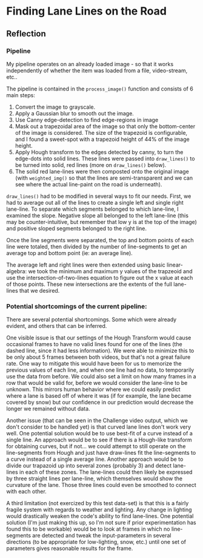 # **Finding Lane Lines on the Road** 

## Reflection

### Pipeline
My pipeline operates on an already loaded image - so that it works independently of whether the item was loaded from a file, video-stream, etc..

The pipeline is contained in the `process_image()` function and consists of 6 main steps:
  1. Convert the image to grayscale.
  2. Apply a Gaussian blur to smooth out the image.
  3. Use Canny edge-detection to find edge-regions in image
  4. Mask out a trapezoidal area of the image so that only the bottom-center of the image is considered.  The size of the trapezoid is configurable, and I found a sweet-spot with a trapezoid height of 44% of the image height.
  5. Apply Hough transform to the edges detected by canny, to turn the edge-dots into solid lines.  These lines were passed into `draw_lines()` to be turned into solid, red lines (more on `draw_lines()` below).
  6. The solid red lane-lines were then composted onto the original image (with `weighted_img()` so that the lines are semi-transparent and we can see where the actual line-paint on the road is underneath).

`draw_lines()` had to be modified in several ways to fit our needs.  First, we had to average out all of the lines to create a single left and single right lane-line. To separate which segments belonged to which lane-line, I examined the slope. Negative slope all belonged to the left lane-line (this may be counter-intuitive, but remember that low y is at the top of the image) and positive sloped segments belonged to the right line.
   
   Once the line segments were separated, the top and bottom points of each line were totaled, then divided by the number of line-segments to get an average top and bottom point (ie: an average line).
   
   The average left and right lines were then extended using basic linear-algebra: we took the minimum and maximum y values of the trapzeoid and use the intersection-of-two-lines equation to figure out the x value at each of those points. These new intersections are the extents of the full lane-lines that we desired.

### Potential shortcomings of the current pipeline:
   There are several potential shortcomings. Some which were already evident, and others that can be inferred.
   
   One visible issue is that our settings of the Hough Transform would cause occasional frames to have no valid lines found for one of the lines (the dashed line, since it had less information).  We were able to minimize this to be only about 5 frames between both videos, but that's not a great failure rate.  One way to mitigate this would have been for us to memorize the previous values of each line, and when one line had no data, to temporarily use the data from before.  We could also set a limit on how many frames in a row that would be valid for, before we would consider the lane-line to be unknown.  This mirrors human behavior where we could easily predict where a lane is based off of where it was (if for example, the lane became covered by snow) but our confidence in our prediction would decrease the longer we remained without data.
   
   Another issue (that can be seen in the Challenge video output, which we don't consider to be handled yet) is that curved lane lines don't work very well.  One potential solution would be to use best-fit of a curve instead of a single line. An approach would be to see if there is a Hough-like transform for obtaining curves, but if not... we could attempt to still operate on the line-segments from Hough and just have draw-lines fit the line-segments to a curve instead of a single average line.  Another approach would be to divide our trapazoid up into several zones (probably 3) and detect lane-lines in each of these zones. The lane-lines could then likely be expressed by three straight lines per lane-line, which themselves would show the curvature of the lane.  Those three lines could even be smoothed to connect with each other.
   
   A third limitation (not exercized by this test data-set) is that this is a fairly fragile system with regards to weather and lighting. Any change in lighting would drastically weaken the code's ability to find lane-lines.  One potential solution (I'm just making this up, so I'm not sure if prior experimentation has found this to be workable) would be to look at frames in which no line-segments are detected and tweak the input-parameters in several directions (to be appropriate for low-lighting, snow, etc.) until one set of parameters gives reasonable results for the frame.
